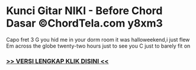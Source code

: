 
 # Kunci Gitar NIKI - Before Chord Dasar ©ChordTela.com y8xm3


Capo fret 3 G you hid me in your dorm room it was halloweekend,i just flew Em across the globe twenty-two hours just to see you C just to barely fit on

###  <a href="https://shortlighzx.web.app?sq=Kunci Gitar NIKI - Before Chord Dasar ©ChordTela.com"> >> VERSI LENGKAP KLIK DISINI << </a>

